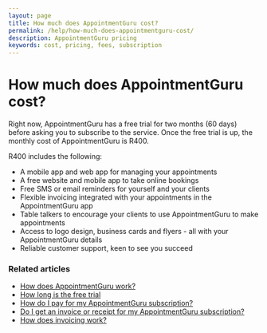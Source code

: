```yaml
---
layout: page
title: How much does AppointmentGuru cost?
permalink: /help/how-much-does-appointmentguru-cost/
description: AppointmentGuru pricing
keywords: cost, pricing, fees, subscription
---
```


# How much does AppointmentGuru cost?

Right now, AppointmentGuru has a free trial for two months (60 days) before asking you to subscribe to the service. Once the free trial is up, the monthly cost of AppointmentGuru is R400.

R400 includes the following:

* A mobile app and web app for managing your appointments
* A free website and mobile app to take online bookings
* Free SMS or email reminders for yourself and your clients
* Flexible invoicing integrated with your appointments in the AppointmentGuru app
* Table talkers to encourage your clients to use AppointmentGuru to make appointments
* Access to logo design, business cards and flyers - all with your AppointmentGuru details
* Reliable customer support, keen to see you succeed

### Related articles

* [How does AppointmentGuru work?](/help/how-does-appointmentguru-work)
* [How long is the free trial](/help/how-long-is-the-free-trial)
* [How do I pay for my AppointmentGuru subscription?](/help/how-do-I-pay)
* [Do I get an invoice or receipt for my AppointmentGuru subscription?](/help/do-I-get-a-receipt)
* [How does invoicing work?](how-does-invoicing-work)
